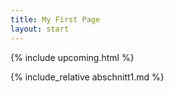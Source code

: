 ```yaml
---
title: My First Page
layout: start
---
```

{% include upcoming.html %}


<a name="angebote"></a>
{% include_relative abschnitt1.md %}

